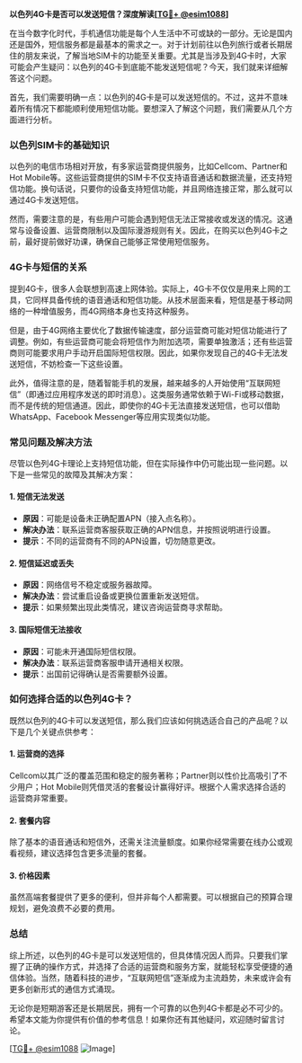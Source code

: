 **以色列4G卡是否可以发送短信？深度解读[[TG💪+ @esim1088](https://t.me/s/esim1088)]**

在当今数字化时代，手机通信功能是每个人生活中不可或缺的一部分。无论是国内还是国外，短信服务都是最基本的需求之一。对于计划前往以色列旅行或者长期居住的朋友来说，了解当地SIM卡的功能至关重要。尤其是当涉及到4G卡时，大家可能会产生疑问：以色列的4G卡到底能不能发送短信呢？今天，我们就来详细解答这个问题。

首先，我们需要明确一点：以色列的4G卡是可以发送短信的。不过，这并不意味着所有情况下都能顺利使用短信功能。要想深入了解这个问题，我们需要从几个方面进行分析。

### **以色列SIM卡的基础知识**

以色列的电信市场相对开放，有多家运营商提供服务，比如Cellcom、Partner和Hot Mobile等。这些运营商提供的SIM卡不仅支持语音通话和数据流量，还支持短信功能。换句话说，只要你的设备支持短信功能，并且网络连接正常，那么就可以通过4G卡发送短信。

然而，需要注意的是，有些用户可能会遇到短信无法正常接收或发送的情况。这通常与设备设置、运营商限制以及国际漫游规则有关。因此，在购买以色列4G卡之前，最好提前做好功课，确保自己能够正常使用短信服务。

### **4G卡与短信的关系**

提到4G卡，很多人会联想到高速上网体验。实际上，4G卡不仅仅是用来上网的工具，它同样具备传统的语音通话和短信功能。从技术层面来看，短信是基于移动网络的一种增值服务，而4G网络本身也支持这种服务。

但是，由于4G网络主要优化了数据传输速度，部分运营商可能对短信功能进行了调整。例如，有些运营商可能会将短信作为附加选项，需要单独激活；还有些运营商则可能要求用户手动开启国际短信权限。因此，如果你发现自己的4G卡无法发送短信，不妨检查一下这些设置。

此外，值得注意的是，随着智能手机的发展，越来越多的人开始使用“互联网短信”（即通过应用程序发送的即时消息）。这类服务通常依赖于Wi-Fi或移动数据，而不是传统的短信通道。因此，即使你的4G卡无法直接发送短信，也可以借助WhatsApp、Facebook Messenger等应用实现类似功能。

### **常见问题及解决方法**

尽管以色列4G卡理论上支持短信功能，但在实际操作中仍可能出现一些问题。以下是一些常见的故障及其解决方案：

#### **1. 短信无法发送**
- **原因**：可能是设备未正确配置APN（接入点名称）。
- **解决办法**：联系运营商客服获取正确的APN信息，并按照说明进行设置。
- **提示**：不同的运营商有不同的APN设置，切勿随意更改。

#### **2. 短信延迟或丢失**
- **原因**：网络信号不稳定或服务器故障。
- **解决办法**：尝试重启设备或更换位置重新发送短信。
- **提示**：如果频繁出现此类情况，建议咨询运营商寻求帮助。

#### **3. 国际短信无法接收**
- **原因**：可能未开通国际短信权限。
- **解决办法**：联系运营商客服申请开通相关权限。
- **提示**：出国前记得确认是否需要额外设置。

### **如何选择合适的以色列4G卡？**

既然以色列的4G卡可以发送短信，那么我们应该如何挑选适合自己的产品呢？以下是几个关键点供参考：

#### **1. 运营商的选择**
Cellcom以其广泛的覆盖范围和稳定的服务著称；Partner则以性价比高吸引了不少用户；Hot Mobile则凭借灵活的套餐设计赢得好评。根据个人需求选择合适的运营商非常重要。

#### **2. 套餐内容**
除了基本的语音通话和短信外，还需关注流量额度。如果你经常需要在线办公或观看视频，建议选择包含更多流量的套餐。

#### **3. 价格因素**
虽然高端套餐提供了更多的便利，但并非每个人都需要。可以根据自己的预算合理规划，避免浪费不必要的费用。

### **总结**

综上所述，以色列的4G卡是可以发送短信的，但具体情况因人而异。只要我们掌握了正确的操作方式，并选择了合适的运营商和服务方案，就能轻松享受便捷的通信体验。当然，随着科技的进步，“互联网短信”逐渐成为主流趋势，未来或许会有更多创新形式的通信方式涌现。

无论你是短期游客还是长期居民，拥有一个可靠的以色列4G卡都是必不可少的。希望本文能为你提供有价值的参考信息！如果你还有其他疑问，欢迎随时留言讨论。

[[TG💪+ @esim1088](https://t.me/s/esim1088) ![Image](https://i.postimg.cc/4NQfJmqS/Snipaste-2025-05-13-00-14-12.png)]